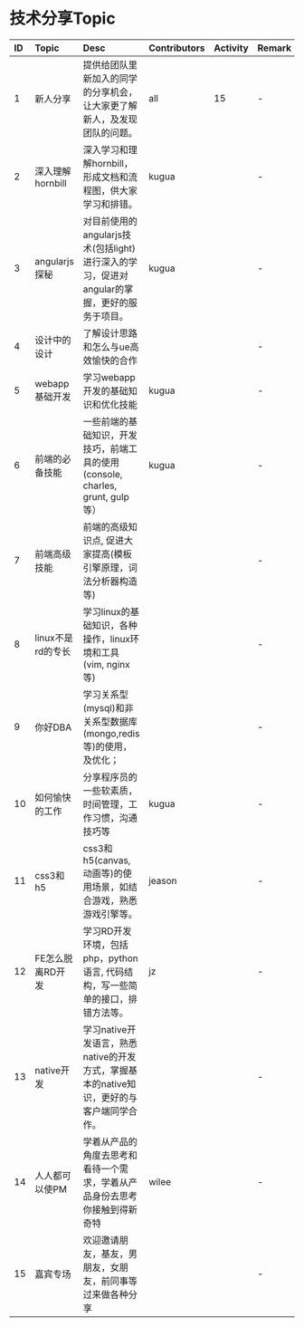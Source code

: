 # 技术分享Topic

|ID|Topic|Desc|Contributors|Activity|Remark|
|:--|:--|:--|:--|:--|:--|
|1|新人分享|提供给团队里新加入的同学的分享机会，让大家更了解新人，及发现团队的问题。|all|15|-|
|2|深入理解hornbill|深入学习和理解hornbill，形成文档和流程图，供大家学习和排错。|kugua||-|
|3|angularjs探秘|对目前使用的angularjs技术(包括light)进行深入的学习，促进对angular的掌握，更好的服务于项目。|kugua||-|
|4|设计中的设计| 了解设计思路和怎么与ue高效愉快的合作   |||-|
|5|webapp基础开发|学习webapp开发的基础知识和优化技能|kugua||-|
|6|前端的必备技能|一些前端的基础知识，开发技巧，前端工具的使用(console, charles, grunt, gulp等）|kugua||-|
|7|前端高级技能|前端的高级知识点, 促进大家提高(模板引擎原理，词法分析器构造等)|||-|
|8|linux不是rd的专长|学习linux的基础知识，各种操作，linux环境和工具(vim, nginx等)|||-|
|9|你好DBA|学习关系型(mysql)和非关系型数据库(mongo,redis等)的使用，及优化；|||-|
|10|如何愉快的工作|分享程序员的一些软素质，时间管理，工作习惯，沟通技巧等 |kugua||-|
|11|css3和h5|css3和h5(canvas, 动画等)的使用场景，如结合游戏，熟悉游戏引擎等。|jeason||-|
|12|FE怎么脱离RD开发|学习RD开发环境，包括php，python语言, 代码结构，写一些简单的接口，排错方法等。|jz||-|
|13|native开发|学习native开发语言，熟悉native的开发方式，掌握基本的native知识，更好的与客户端同学合作。|||-|
|14|人人都可以使PM|学着从产品的角度去思考和看待一个需求，学着从产品身份去思考你接触到得新奇特|wilee||-|
|15|嘉宾专场|欢迎邀请朋友，基友，男朋友，女朋友，前同事等过来做各种分享|||-|

